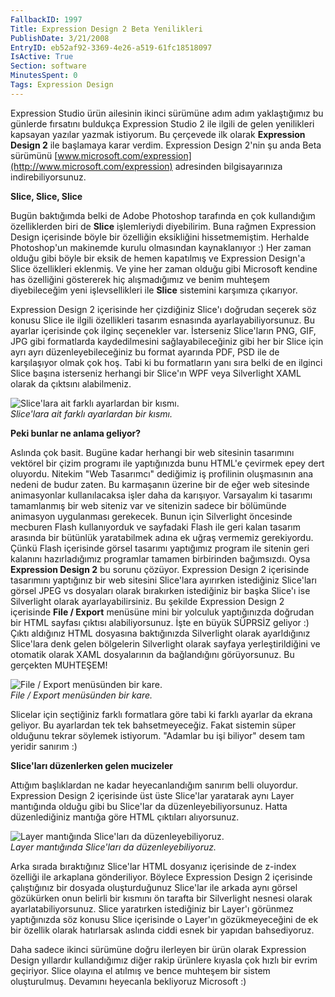```yaml
---
FallbackID: 1997
Title: Expression Design 2 Beta Yenilikleri
PublishDate: 3/21/2008
EntryID: eb52af92-3369-4e26-a519-61fc18518097
IsActive: True
Section: software
MinutesSpent: 0
Tags: Expression Design
---
```

Expression Studio ürün ailesinin ikinci sürümüne adım adım yaklaştığımız
bu günlerde fırsatını buldukça Expression Studio 2 ile ilgili de gelen
yenilikleri kapsayan yazılar yazmak istiyorum. Bu çerçevede ilk olarak
**Expression Design 2** ile başlamaya karar verdim. Expression Design
2'nin şu anda Beta sürümünü
[www.microsoft.com/expression](http://www.microsoft.com/expression)
adresinden bilgisayarınıza indirebiliyorsunuz.

**Slice, Slice, Slice**

Bugün baktığımda belki de Adobe Photoshop tarafında en çok kullandığım
özelliklerden biri de **Slice** işlemleriydi diyebilirim. Buna rağmen
Expression Design içerisinde böyle bir özelliğin eksikliğini
hissetmemiştim. Herhalde Photoshop'un makinemde kurulu olmasından
kaynaklanıyor :) Her zaman olduğu gibi böyle bir eksik de hemen
kapatılmış ve Expression Design'a Slice özellikleri eklenmiş. Ve yine
her zaman olduğu gibi Microsoft kendine has özelliğini göstererek hiç
alışmadığımız ve benim muhteşem diyebileceğim yeni işlevsellikleri ile
**Slice** sistemini karşımıza çıkarıyor.

Expression Design 2 içerisinde her çizdiğiniz Slice'ı doğrudan seçerek
söz konusu Slice ile ilgili özellikleri tasarım esnasında
ayarlayabiliyorsunuz. Bu ayarlar içerisinde çok ilginç seçenekler var.
İsterseniz Slice'ların PNG, GIF, JPG gibi formatlarda kaydedilmesini
sağlayabileceğiniz gibi her bir Slice için ayrı ayrı
düzenleyebileceğiniz bu format ayarında PDF, PSD ile de karşılaşıyor
olmak çok hoş. Tabi ki bu formatların yanı sıra belki de en ilginci
Slice başına isterseniz herhangi bir Slice'ın WPF veya Silverlight XAML
olarak da çıktsını alabilmeniz.

![Slice'lara ait farklı ayarlardan bir
kısmı.](http://cdn.daron.yondem.com/assets/1997/21032008_1.jpg)\
*Slice'lara ait farklı ayarlardan bir kısmı.*

**Peki bunlar ne anlama geliyor?**

Aslında çok basit. Bugüne kadar herhangi bir web sitesinin tasarımını
vektörel bir çizim programı ile yaptığınızda bunu HTML'e çevirmek epey
dert oluyordu. Nitekim "Web Tasarımcı" dediğimiz iş profilinin
oluşmasının ana nedeni de budur zaten. Bu karmaşanın üzerine bir de eğer
web sitesinde animasyonlar kullanılacaksa işler daha da karışıyor.
Varsayalım ki tasarımı tamamlanmış bir web siteniz var ve sitenizin
sadece bir bölümünde animasyon uygulanması gerekecek. Bunun için
Silverlight öncesinde mecburen Flash kullanıyorduk ve sayfadaki Flash
ile geri kalan tasarım arasında bir bütünlük yaratabilmek adına ek uğraş
vermemiz gerekiyordu. Çünkü Flash içerisinde görsel tasarımı yaptığımız
program ile sitenin geri kalanını hazırladığımız programlar tamamen
birbirinden bağımsızdı. Oysa **Expression Design 2** bu sorunu çözüyor.
Expression Design 2 içerisinde tasarımını yaptığınız bir web sitesini
Slice'lara ayırırken istediğiniz Slice'ları görsel JPEG vs dosyaları
olarak bırakırken istediğiniz bir başka Slice'ı ise Silverlight olarak
ayarlayabilirsiniz. Bu şekilde Expression Design 2 içerisinde **File /
Export** menüsüne mini bir yolculuk yaptığınızda doğrudan bir HTML
sayfası çıktısı alabiliyorsunuz. İşte en büyük SÜPRSİZ geliyor :) Çıktı
aldığınız HTML dosyasına baktığınızda Silverlight olarak ayarldığınız
Slice'lara denk gelen bölgelerin Silverlight olarak sayfaya
yerleştirildiğini ve otomatik olarak XAML dosyalarının da bağlandığını
görüyorsunuz. Bu gerçekten MUHTEŞEM!

![File / Export menüsünden bir
kare.](http://cdn.daron.yondem.com/assets/1997/21032008_3.png)\
*File / Export menüsünden bir kare.*

Slicelar için seçtiğiniz farklı formatlara göre tabi ki farklı ayarlar
da ekrana geliyor. Bu ayarlardan tek tek bahsetmeyeceğiz. Fakat sistemin
süper olduğunu tekrar söylemek istiyorum. "Adamlar bu işi biliyor" desem
tam yeridir sanırım :)

**Slice'ları düzenlerken gelen mucizeler**

Attığım başlıklardan ne kadar heyecanlandığım sanırım belli oluyordur.
Expression Design 2 içerisinde üst üste Slice'lar yaratarak aynı Layer
mantığında olduğu gibi bu Slice'lar da düzenleyebiliyorsunuz. Hatta
düzenlediğiniz mantığa göre HTML çıktıları alıyorsunuz.

![Layer mantığında Slice'ları da
düzenleyebiliyoruz.](http://cdn.daron.yondem.com/assets/1997/21032008_2.png)\
*Layer mantığında Slice'ları da düzenleyebiliyoruz.*

Arka sırada bıraktığınız Slice'lar HTML dosyanız içerisinde de z-index
özelliği ile arkaplana gönderiliyor. Böylece Expression Design 2
içerisinde çalıştığınız bir dosyada oluşturduğunuz Slice'lar ile arkada
aynı görsel gözükürken onun belirli bir kısmını ön tarafta bir
Silverlight nesnesi olarak ayarlatabiliyorsunuz. Slice yaratırken
istediğiniz bir Layer'ı görünmez yaptığınızda söz konusu Slice
içerisinde o Layer'ın gözükmeyeceğini de ek bir özellik olarak
hatırlarsak aslında ciddi esnek bir yapıdan bahsediyoruz.

Daha sadece ikinci sürümüne doğru ilerleyen bir ürün olarak Expression
Design yıllardır kullandığımız diğer rakip ürünlere kıyasla çok hızlı
bir evrim geçiriyor. Slice olayına el atılmış ve bence muhteşem bir
sistem oluşturulmuş. Devamını heyecanla bekliyoruz Microsoft :)


